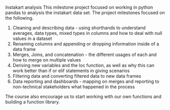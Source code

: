 Instakart analysis
This milestone project focused on working in python pandas to analysis the instakart data set. The project milestones focused on the following. 

1. Cleaning and describing data - using shorthands to understand averages, data types, mixed types in columns and how to deal with null values in a dataset 
2. Renaming columns and appending or dropping information inside of a data frame 
3. Merges, Joins, and concatenation - the different usages of each and how to merge on multiple values 
4. Deriving new variables and the loc function, as well as why this can work better than if or elif statements in giving scenarios 
5. Filtering data and converting filtered data to new data frames 
6. Data reporting and dashboards - mapping on merges and reporting to non-technical stakeholders what happened in the process

The course also encourage us to start working with our own functions and building a function library. 
